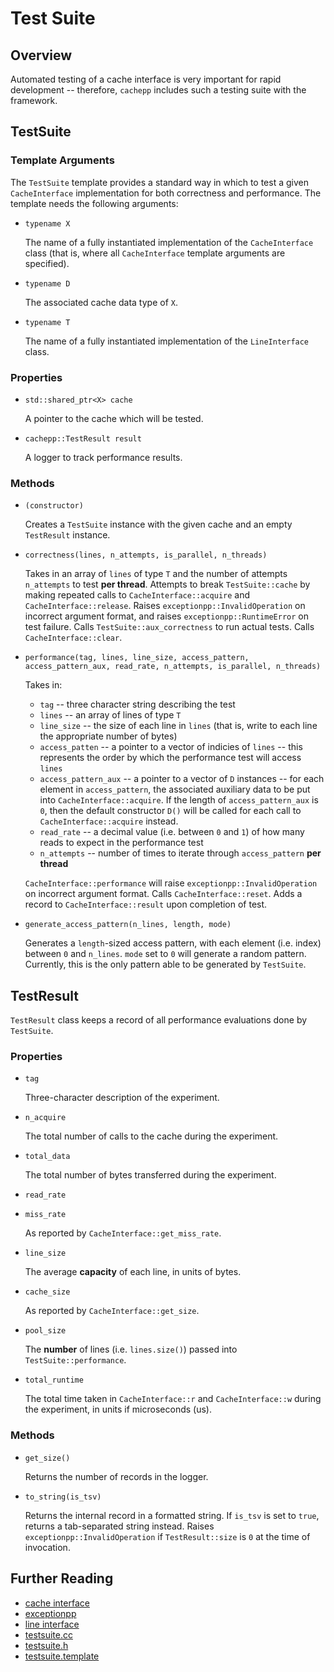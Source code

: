 Test Suite
====

Overview
----

Automated testing of a cache interface is very important for rapid development -- therefore, `cachepp` includes such a testing suite with the framework.

TestSuite
----

### Template Arguments

The `TestSuite` template provides a standard way in which to test a given `CacheInterface` implementation for both correctness and performance. The template needs the 
following arguments:

* `typename X`

	The name of a fully instantiated implementation of the `CacheInterface` class (that is, where all `CacheInterface` template arguments are specified).

* `typename D`

	The associated cache data type of `X`.

* `typename T`

	The name of a fully instantiated implementation of the `LineInterface` class.

### Properties

* `std::shared_ptr<X> cache`

	A pointer to the cache which will be tested.

* `cachepp::TestResult result`

	A logger to track performance results.

### Methods

* `(constructor)`

	Creates a `TestSuite` instance with the given cache and an empty `TestResult` instance.

* `correctness(lines, n_attempts, is_parallel, n_threads)`

	Takes in an array of `lines` of type `T` and the number of attempts `n_attempts` to test **per thread**. Attempts to break `TestSuite::cache` by making repeated 
	calls to `CacheInterface::acquire` and `CacheInterface::release`. Raises `exceptionpp::InvalidOperation` on incorrect argument format, and raises 
	`exceptionpp::RuntimeError` on test failure. Calls `TestSuite::aux_correctness` to run actual tests. Calls `CacheInterface::clear`.

* `performance(tag, lines, line_size, access_pattern, access_pattern_aux, read_rate, n_attempts, is_parallel, n_threads)`

	Takes in:

	* `tag` -- three character string describing the test
	* `lines` -- an array of lines of type `T`
	* `line_size` -- the size of each line in `lines` (that is, write to each line the appropriate number of bytes)
	* `access_patten` -- a pointer to a vector of indicies of `lines` -- this represents the order by which the performance test will access `lines`
	* `access_pattern_aux` -- a pointer to a vector of `D` instances -- for each element in `access_pattern`, the associated auxiliary data to be put into 
		`CacheInterface::acquire`. If the length of `access_pattern_aux` is `0`, then the default constructor `D()` will be called for each call to 
		`CacheInterface::acquire` instead.
	* `read_rate` -- a decimal value (i.e. between `0` and `1`) of how many reads to expect in the performance test
	* `n_attempts` -- number of times to iterate through `access_pattern` **per thread**

	`CacheInterface::performance` will raise `exceptionpp::InvalidOperation` on incorrect argument format. Calls `CacheInterface::reset`. Adds a record to 
	`CacheInterface::result` upon completion of test.

* `generate_access_pattern(n_lines, length, mode)`

	Generates a `length`-sized access pattern, with each element (i.e. index) between `0` and `n_lines`. `mode` set to `0` will generate a random pattern. Currently, 
	this is the only pattern able to be generated by `TestSuite`.

TestResult
----

`TestResult` class keeps a record of all performance evaluations done by `TestSuite`.

### Properties

* `tag`

	Three-character description of the experiment.

* `n_acquire`

	The total number of calls to the cache during the experiment.

* `total_data`

	The total number of bytes transferred during the experiment.

* `read_rate`

* `miss_rate`

	As reported by `CacheInterface::get_miss_rate`.

* `line_size`

	The average **capacity** of each line, in units of bytes.

* `cache_size`

	As reported by `CacheInterface::get_size`.

* `pool_size`

	The **number** of lines (i.e. `lines.size()`) passed into `TestSuite::performance`.

* `total_runtime`

	The total time taken in `CacheInterface::r` and `CacheInterface::w` during the experiment, in units if microseconds (us).

### Methods

* `get_size()`

	Returns the number of records in the logger.

* `to_string(is_tsv)`

	Returns the internal record in a formatted string. If `is_tsv` is set to `true`, returns a tab-separated string instead. Raises `exceptionpp::InvalidOperation` 
	if `TestResult::size` is `0` at the time of invocation.

Further Reading
----

* [cache interface](cacheinterface.md)
* [exceptionpp](https://github.com/cripplet/exceptionpp)
* [line interface](lineinterface.md)
* [testsuite.cc](../../src/testsuite.cc)
* [testsuite.h](../../include/testsuite.h)
* [testsuite.template](../../include/templates/testsuite.template)
